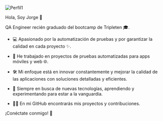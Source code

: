 ![Perfil1](https://github.com/user-attachments/assets/826598e8-a1ec-428f-82ee-6f5534f3d365)



Hola, Soy Jorge 👋

QA Engineer recién graduado del bootcamp de Tripleten 🎓.

- 💻 Apasionado por la automatización de pruebas y por garantizar la calidad en cada proyecto ✨.

- 📱 He trabajado en proyectos de pruebas automatizadas para apps móviles y web 🌐.
 
- 🛠️ Mi enfoque está en innovar constantemente y mejorar la calidad de las aplicaciones con soluciones detalladas y eficientes.

- 🚀 Siempre en busca de nuevas tecnologías, aprendiendo y experimentando para estar a la vanguardia.

- 🧑‍💻 En mi GitHub encontrarás mis proyectos y contribuciones.
  

¡Conéctate conmigo! 🤝




